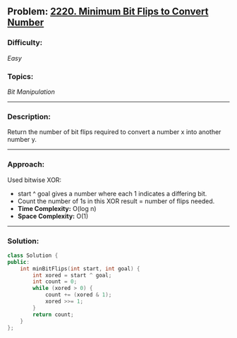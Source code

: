 ## Problem: [ 2220. Minimum Bit Flips to Convert Number](https://leetcode.com/problems/minimum-bit-filps-to-convert-number/)

### Difficulty:
*Easy*

### Topics:
*Bit Manipulation*

---

### Description:
Return the number of bit flips required to convert a number x into another number y.

---

### Approach:
Used bitwise XOR:
- start ^ goal gives a number where each 1 indicates a differing bit.
- Count the number of 1s in this XOR result = number of flips needed.
- **Time Complexity:** O(log n)
- **Space Complexity:** O(1)

---

### Solution:
```cpp
class Solution {
public:
    int minBitFlips(int start, int goal) {
        int xored = start ^ goal;
        int count = 0;
        while (xored > 0) {
            count += (xored & 1);
            xored >>= 1;
        }
        return count;
    }
};
```

